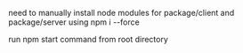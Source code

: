 need to manually install node modules for package/client and package/server using npm i --force

run npm start command from root directory
